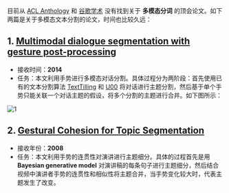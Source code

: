 目前从 [ACL Anthology]( https://www.aclweb.org/anthology/ ) 和 [谷歌学术]( https://scholar.google.com.hk/ ) 没有找到关于 **多模态分词** 的顶会论文。如下两篇是关于多模态文本分割的论文，时间也比较久远：

## 1. [Multimodal dialogue segmentation with gesture post-processing](http://www.lrec-conf.org/proceedings/lrec2014/pdf/354_Paper.pdf)

- 接收时间：**2014**
- 任务：本文利用手势进行多模态对话分割。具体过程分为两阶段：首先使用已有的文本分割算法 [TextTilling]( https://www.aclweb.org/anthology/J97-1003.pdf) 和 [U00](http://delivery.acm.org/10.1145/1080000/1073076/p499-utiyama.pdf?ip=112.120.52.223&id=1073076&acc=OPEN&key=4D4702B0C3E38B35%2E4D4702B0C3E38B35%2E4D4702B0C3E38B35%2E6D218144511F3437&__acm__=1573468103_dab3ed9ce273c0b6ed67699485199f1b) 将对话进行主题分割，然后基于单个手势只能关联一个对话主题的假设，将多个分割的主题进行合并。如下图所示：

![1](C:\Users\antco\Desktop\multimodal_segmentation\1.PNG)

## 2. [Gestural Cohesion for Topic Segmentation]( https://www.aclweb.org/anthology/P08-1097.pdf )

- 接收年份：**2008**
- 任务：本文利用手势的连贯性对演讲进行主题细分。具体的过程首先是用 **Bayesian generative model** 对演讲稿的每条句子进行主题细分，然后结合视频中演讲者手势的连贯性和相似性将主题合并，当手势变化较大时，代表主题发生了改变。